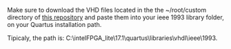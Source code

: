 Make sure to download the VHD files located in the the ~/root/custom directory of [this repository](https://github.com/pedro-rendeiro/engcomp-phi) and paste them into your ieee 1993 library folder, on your Quartus installation path.

Tipicaly, the path is: C:\intelFPGA_lite\17.1\quartus\libraries\vhdl\ieee\1993.
